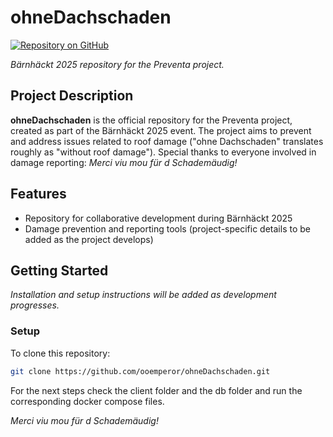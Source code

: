 # ohneDachschaden

[![Repository on GitHub](https://img.shields.io/badge/github-repo-blue?logo=github)](https://github.com/ooemperor/ohneDachschaden)

_Bärnhäckt 2025 repository for the Preventa project._

## Project Description

**ohneDachschaden** is the official repository for the Preventa project, created as part of the Bärnhäckt 2025 event. The project aims to prevent and address issues related to roof damage ("ohne Dachschaden" translates roughly as "without roof damage"). Special thanks to everyone involved in damage reporting: _Merci viu mou für d Schademäudig!_

## Features

- Repository for collaborative development during Bärnhäckt 2025
- Damage prevention and reporting tools (project-specific details to be added as the project develops)

## Getting Started

_Installation and setup instructions will be added as development progresses._



### Setup

To clone this repository:
```bash
git clone https://github.com/ooemperor/ohneDachschaden.git
```
For the next steps check the client folder and the db folder and run the corresponding docker compose files. 



*Merci viu mou für d Schademäudig!*